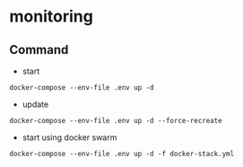 # monitoring

## Command

- start

```shell
docker-compose --env-file .env up -d
```

- update

```shell
docker-compose --env-file .env up -d --force-recreate
```

- start using docker swarm

```shell
docker-compose --env-file .env up -d -f docker-stack.yml
```
